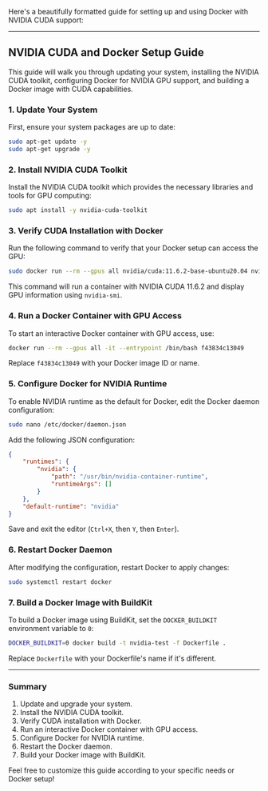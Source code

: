 Here's a beautifully formatted guide for setting up and using Docker with NVIDIA CUDA support:

---

## NVIDIA CUDA and Docker Setup Guide

This guide will walk you through updating your system, installing the NVIDIA CUDA toolkit, configuring Docker for NVIDIA GPU support, and building a Docker image with CUDA capabilities.

### 1. Update Your System

First, ensure your system packages are up to date:

```bash
sudo apt-get update -y
sudo apt-get upgrade -y
```

### 2. Install NVIDIA CUDA Toolkit

Install the NVIDIA CUDA toolkit which provides the necessary libraries and tools for GPU computing:

```bash
sudo apt install -y nvidia-cuda-toolkit
```

### 3. Verify CUDA Installation with Docker

Run the following command to verify that your Docker setup can access the GPU:

```bash
sudo docker run --rm --gpus all nvidia/cuda:11.6.2-base-ubuntu20.04 nvidia-smi
```

This command will run a container with NVIDIA CUDA 11.6.2 and display GPU information using `nvidia-smi`.

### 4. Run a Docker Container with GPU Access

To start an interactive Docker container with GPU access, use:

```bash
docker run --rm --gpus all -it --entrypoint /bin/bash f43834c13049
```

Replace `f43834c13049` with your Docker image ID or name.

### 5. Configure Docker for NVIDIA Runtime

To enable NVIDIA runtime as the default for Docker, edit the Docker daemon configuration:

```bash
sudo nano /etc/docker/daemon.json
```

Add the following JSON configuration:

```json
{
    "runtimes": {
        "nvidia": {
            "path": "/usr/bin/nvidia-container-runtime",
            "runtimeArgs": []
        }
    },
    "default-runtime": "nvidia"
}
```

Save and exit the editor (`Ctrl+X`, then `Y`, then `Enter`).

### 6. Restart Docker Daemon

After modifying the configuration, restart Docker to apply changes:

```bash
sudo systemctl restart docker
```

### 7. Build a Docker Image with BuildKit

To build a Docker image using BuildKit, set the `DOCKER_BUILDKIT` environment variable to `0`:

```bash
DOCKER_BUILDKIT=0 docker build -t nvidia-test -f Dockerfile .
```

Replace `Dockerfile` with your Dockerfile's name if it's different.

---

### Summary

1. Update and upgrade your system.
2. Install the NVIDIA CUDA toolkit.
3. Verify CUDA installation with Docker.
4. Run an interactive Docker container with GPU access.
5. Configure Docker for NVIDIA runtime.
6. Restart the Docker daemon.
7. Build your Docker image with BuildKit.

Feel free to customize this guide according to your specific needs or Docker setup!

